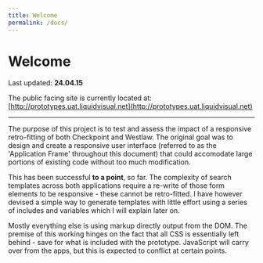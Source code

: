 ```yaml
---
title: Welcome
permalink: /docs/
---
```


# Welcome

Last updated: **24.04.15**

The public facing site is currently located at:
[http://prototypes.uat.liquidvisual.net](http://prototypes.uat.liquidvisual.net)

---

The purpose of this project is to test and assess the impact of a responsive retro-fitting of both Checkpoint and Westlaw. The original goal was to design and create a responsive user interface (referred to as the 'Application Frame' throughout this document) that could accomodate large portions of existing code without too much modification.

This has been successful **to a point**, so far. The complexity of search templates across both applications require a re-write of those form elements to be responsive - these cannot be retro-fitted. I have however devised a simple way to generate templates with little effort using a series of includes and variables which I will explain later on.

Mostly everything else is using markup directly output from the DOM. The premise of this working hinges on the fact that all CSS is essentially left behind - save for what is included with the prototype. JavaScript will carry over from the apps, but this is expected to conflict at certain points.

